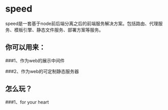 # speed

speed是一套基于node前后端分离之后的前端服务解决方案。包括路由、代理服务、模板引擎、静态文件服务、部署方案等服务。

## 你可以用来：

###1、作为web的展示中间件

###2、作为web的可定制静态服务器

## 怎么玩？

###1、for your heart